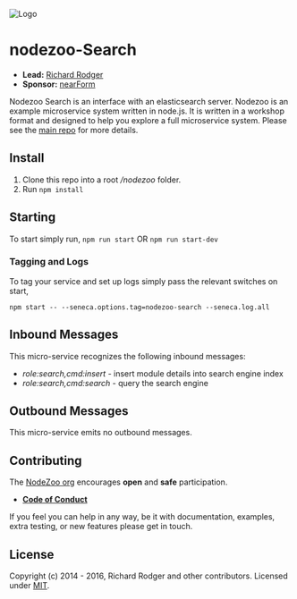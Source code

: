 ![Logo](https://raw.githubusercontent.com/nodezoo/nodezoo-org/master/assets/logo-nodezoo.png)

# nodezoo-Search

- __Lead:__ [Richard Rodger][Lead]
- __Sponsor:__ [nearForm][]

Nodezoo Search is an interface with an elasticsearch server. Nodezoo is an example microservice system written in node.js. It is written in a workshop format and designed to help you explore a full microservice
system. Please see the [main repo][] for more details.

## Install
1. Clone this repo into a root _/nodezoo_ folder.
2. Run `npm install`

## Starting
To start simply run,
`npm run start`
       OR
`npm run start-dev`

### Tagging and Logs
To tag your service and set up logs simply pass the relevant switches on start,

```
npm start -- --seneca.options.tag=nodezoo-search --seneca.log.all
```

## Inbound Messages
This micro-service recognizes the following inbound messages:

   * _role:search,cmd:insert_ - insert module details into search engine index
   * _role:search,cmd:search_ - query the search engine

## Outbound Messages
This micro-service emits no outbound messages.

## Contributing
The [NodeZoo org][] encourages __open__ and __safe__ participation.

- __[Code of Conduct]__

If you feel you can help in any way, be it with documentation, examples, extra testing, or new
features please get in touch.
 
## License
Copyright (c) 2014 - 2016, Richard Rodger and other contributors.
Licensed under [MIT][].


[MIT]: ./LICENSE
[Code of Conduct]: https://github.com/nodezoo/nodezoo-org/blob/master/CoC.md
[nearForm]: http://www.nearform.com/
[NodeZoo org]: http://www.nodezoo.com/
[main repo]: https://github.com/rjrodger/nodezoo
[Lead]: https://github.com/rjrodger
